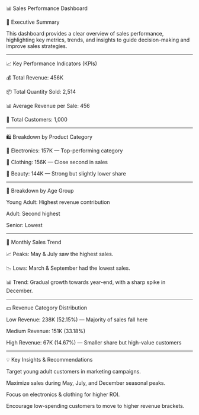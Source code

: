 📊 Sales Performance Dashboard

📌 Executive Summary

This dashboard provides a clear overview of sales performance, highlighting key metrics, trends, and insights to guide decision-making and improve sales strategies.


---

📈 Key Performance Indicators (KPIs)

💰 Total Revenue: 456K

📦 Total Quantity Sold: 2,514

📊 Average Revenue per Sale: 456

👥 Total Customers: 1,000



---

🛍️ Breakdown by Product Category

📱 Electronics: 157K — Top-performing category

👗 Clothing: 156K — Close second in sales

💄 Beauty: 144K — Strong but slightly lower share



---

👥 Breakdown by Age Group

Young Adult: Highest revenue contribution

Adult: Second highest

Senior: Lowest



---

📆 Monthly Sales Trend

📈 Peaks: May & July saw the highest sales.

📉 Lows: March & September had the lowest sales.

📊 Trend: Gradual growth towards year-end, with a sharp spike in December.



---

💵 Revenue Category Distribution

Low Revenue: 238K (52.15%) — Majority of sales fall here

Medium Revenue: 151K (33.18%)

High Revenue: 67K (14.67%) — Smaller share but high-value customers



---

💡 Key Insights & Recommendations

Target young adult customers in marketing campaigns.

Maximize sales during May, July, and December seasonal peaks.

Focus on electronics & clothing for higher ROI.

Encourage low-spending customers to move to higher revenue brackets.
